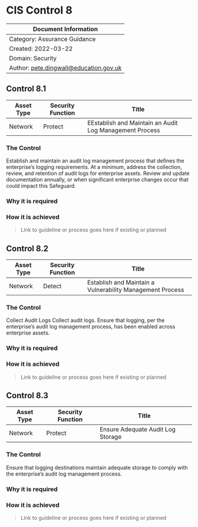 # CIS Control 8

| Document Information |
------------------------|
| Category: Assurance Guidance |
| Created: 2022-03-22 |
| Domain: Security |
| Author: pete.dingwall@education.gov.uk |

## Control 8.1

| Asset Type | Security Function | Title| 
---| ---| ---|
|Network |Protect |EEstablish and Maintain an Audit Log Management Process|

### The Control

Establish and maintain an audit log management process that defines the enterprise’s logging requirements. At a minimum, address the collection, review, and retention of audit logs for enterprise assets. Review and update documentation annually, or when significant enterprise changes occur that could impact this Safeguard.

### Why it is required

### How it is achieved

>Link to guideline or process goes here if existing or planned

## Control 8.2

| Asset Type | Security Function | Title| 
---| ---| ---|
|Network |Detect |Establish and Maintain a Vulnerability Management Process|

### The Control

Collect Audit Logs	Collect audit logs. Ensure that logging, per the enterprise’s audit log management process, has been enabled across enterprise assets.

### Why it is required

### How it is achieved

>Link to guideline or process goes here if existing or planned

## Control 8.3

| Asset Type | Security Function | Title| 
---| ---| ---|
|Network |Protect |Ensure Adequate Audit Log Storage|

### The Control

Ensure that logging destinations maintain adequate storage to comply with the enterprise’s audit log management process.

### Why it is required

### How it is achieved

>Link to guideline or process goes here if existing or planned